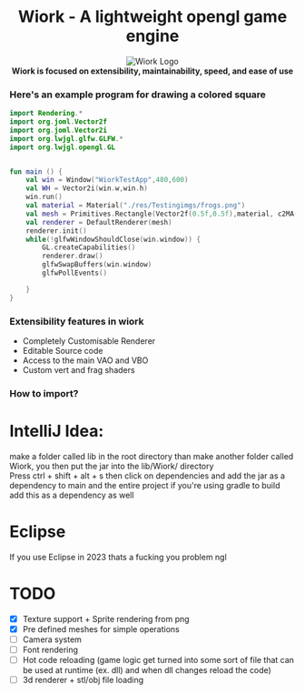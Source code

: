 <div align = "center">    

# Wiork - A lightweight opengl game engine   

![Wiork Logo](https://media.discordapp.net/attachments/1128403479199744092/1135975939973587047/image.png)   
**Wiork is focused on extensibility, maintainability, speed, and ease of use**
</div>   

### Here's an example program for drawing a colored square
```kotlin
import Rendering.*
import org.joml.Vector2f
import org.joml.Vector2i
import org.lwjgl.glfw.GLFW.*
import org.lwjgl.opengl.GL


fun main () {
    val win = Window("WiorkTestApp",480,600)
    val WH = Vector2i(win.w,win.h)
    win.run()
    val material = Material("./res/Testingimgs/frogs.png")
    val mesh = Primitives.Rectangle(Vector2f(0.5f,0.5f),material, c2MA(hex2rgb("#FFFFFF"),hex2rgb("#FFFFFF"),hex2rgb("#FFFFFF"),hex2rgb("#FFFFFF")))
    val renderer = DefaultRenderer(mesh)
    renderer.init()
    while(!glfwWindowShouldClose(win.window)) {
        GL.createCapabilities()
        renderer.draw()
        glfwSwapBuffers(win.window)
        glfwPollEvents()

    }
}
```

### Extensibility features in wiork

- Completely Customisable Renderer
- Editable Source code
- Access to the main VAO and VBO
- Custom vert and frag shaders
### How to import?
# IntelliJ Idea:
make a folder called lib in the root directory than make another folder called Wiork, you then put the jar into the lib/Wiork/ directory   
Press ctrl + shift + alt + s then click on dependencies and add the jar as a dependency to main and the entire project
if you're using gradle to build add this as a dependency as well

# Eclipse
If you use Eclipse in 2023 thats a fucking you problem ngl
# TODO

- [x] Texture support + Sprite rendering from png
- [X] Pre defined meshes for simple operations
- [ ] Camera system 
- [ ] Font rendering
- [ ] Hot code reloading (game logic get turned into some sort of file that can be used at runtime (ex. dll) and when dll changes reload the code)
- [ ] 3d renderer + stl/obj file loading